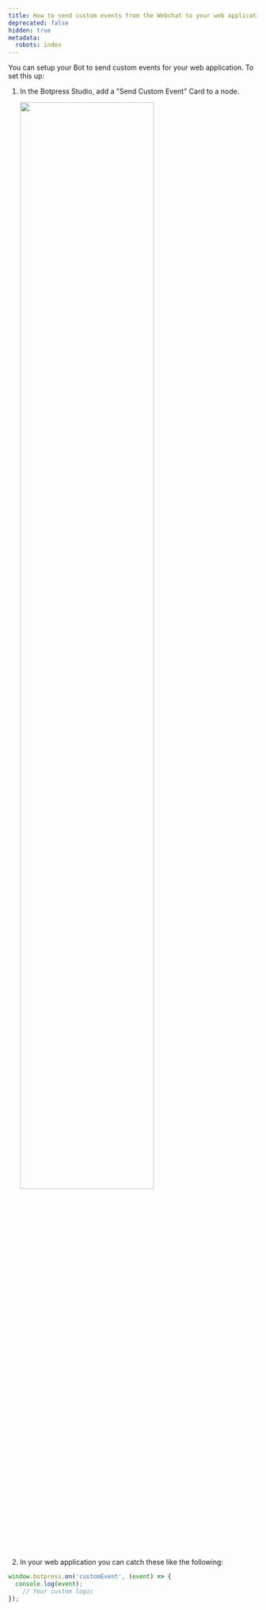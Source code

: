 ```yaml
---
title: How to send custom events from the Webchat to your web application
deprecated: false
hidden: true
metadata:
  robots: index
---
```

You can setup your Bot to send custom events for your web application. To set this up:

1. In the Botpress Studio, add a "Send Custom Event" Card to a node.

   <Image align="center" width="75% " src="https://files.readme.io/8bf97791659b31730f63383d81ab348a388f7edb3b78fac34043d2f4e6263395-image.png" />
2. In your web application you can catch these like the following:

```javascript
window.botpress.on('customEvent', (event) => {
  console.log(event);
	// Your custom logic
});
```